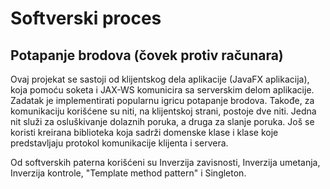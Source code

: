 # Softverski proces
## Potapanje brodova (čovek protiv računara)

Ovaj projekat se sastoji od klijentskog dela aplikacije (JavaFX aplikacija), koja pomoću soketa i JAX-WS komunicira sa serverskim delom aplikacije.
Zadatak je implementirati popularnu igricu potapanje brodova. Takođe, za komunikaciju korišćene su niti, na klijentskoj strani, postoje dve niti. 
Jedna nit služi za osluškivanje dolaznih poruka, a druga za slanje poruka. Još se koristi kreirana biblioteka koja sadrži domenske klase i klase koje
predstavljaju protokol komunikacije klijenta i servera. 

Od softverskih paterna korišćeni su Inverzija zavisnosti, Inverzija umetanja, Inverzija kontrole, "Template method pattern" i Singleton.
